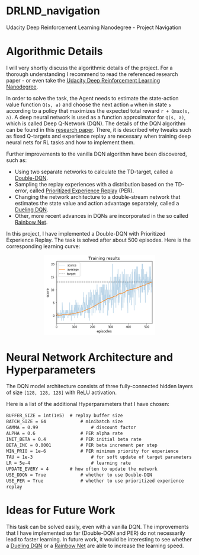 # DRLND_navigation
Udacity Deep Reinforcement Learning Nanodegree - Project Navigation

# Algorithmic Details

I will very shortly discuss the algorithmic details of the project. For a thorough understanding I recommend to read the referenced research paper - or even take the [Udacity Deep Reinforcement Learning Nanodegree](https://www.udacity.com/course/deep-reinforcement-learning-nanodegree--nd893).

In order to solve the task, the Agent needs to estimate the state-action value function `Q(s, a)` and choose the next action `a` when in state `s` according to a policy that maximizes the expected total reward `r + Qmax(s, a)`. A deep neural network is used as a function approximator for `Q(s, a)`, which is called Deep Q-Network (DQN). The details of the DQN algorithm can be found in this [research paper](https://storage.googleapis.com/deepmind-media/dqn/DQNNaturePaper.pdf). There, it is described why tweaks such as fixed Q-targets and experience replay are necessary when training deep neural nets for RL tasks and how to implement them.

Further improvements to the vanilla DQN algorithm have been discovered, such as:
* Using two separate networks to calculate the TD-target, called a [Double-DQN](https://arxiv.org/abs/1509.06461).
* Sampling the replay experiences with a distribution based on the TD-error, called [Prioritized Experience Replay](https://arxiv.org/abs/1511.05952) (PER).
* Changing the network architecture to a double-stream network that estimates the state value and action advantage separately, called a [Dueling DQN](https://arxiv.org/abs/1511.06581).
* Other, more recent advances in DQNs are incorporated in the so called [Rainbow Net](https://arxiv.org/abs/1710.02298).

In this project, I have implemented a Double-DQN with Prioritized Experience Replay. The task is solved after about 500 episodes. Here is the corresponding learning curve:

<p align="center">
<img src="https://github.com/alxwdm/DRLND_projects/blob/master/p1_navigation/pics/score.png" width="300">
</p>

# Neural Network Architecture and Hyperparameters

The DQN model architecture consists of three fully-connected hidden layers of size `[128, 128, 128]` with ReLU activation.

Here is a list of the additional Hyperparameters that I have chosen:

```
BUFFER_SIZE = int(1e5)	# replay buffer size
BATCH_SIZE = 64           	# minibatch size
GAMMA = 0.99                	# discount factor
ALPHA = 0.6             	# PER alpha rate
INIT_BETA = 0.4         	# PER initial beta rate
BETA_INC = 0.0001       	# PER beta increment per step
MIN_PRIO = 1e-6         	# PER minimum priority for experience
TAU = 1e-3              		# for soft update of target parameters
LR = 5e-4               		# learning rate 
UPDATE_EVERY = 4       	# how often to update the network
USE_DDQN = True         	# whether to use Double-DQN 
USE_PER = True          	# whether to use prioritized experience replay
```

# Ideas for Future Work

This task can be solved easily, even with a vanilla DQN. The improvements that I have implemented so far (Double-DQN and PER) do not necessarily lead to faster learning. In future work, it would be interesting to see whether a [Dueling DQN](https://arxiv.org/abs/1511.06581) or a [Rainbow Net](https://arxiv.org/abs/1710.02298) are able to increase the learning speed.

